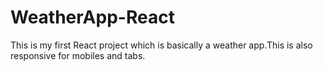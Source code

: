 # WeatherApp-React
This is my first React project which is basically a weather app.This is also responsive for mobiles and tabs.
